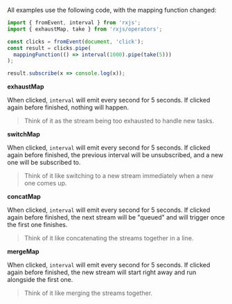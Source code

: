 All examples use the following code, with the mapping function changed:

```ts
import { fromEvent, interval } from 'rxjs';
import { exhaustMap, take } from 'rxjs/operators';

const clicks = fromEvent(document, 'click');
const result = clicks.pipe(
  mappingFunction(() => interval(1000).pipe(take(5)))
);

result.subscribe(x => console.log(x));
```

**exhaustMap**

When clicked, `interval` will emit every second for 5 seconds. If clicked again before finished, nothing will happen. 

> Think of it as the stream being too exhausted to handle new tasks.

**switchMap**

When clicked, `interval` will emit every second for 5 seconds. If clicked again before finished, the previous interval will be unsubscribed, and a new one will be subscribed to.

> Think of it like switching to a new stream immediately when a new one comes up.

**concatMap**

When clicked, `interval` will emit every second for 5 seconds. If clicked again before finished, the next stream will be "queued" and will trigger once the first one finishes.

> Think of it like concatenating the streams together in a line.

**mergeMap**

When clicked, `interval` will emit every second for 5 seconds. If clicked again before finished, the new stream will start right away and run alongside the first one.

> Think of it like merging the streams together.

